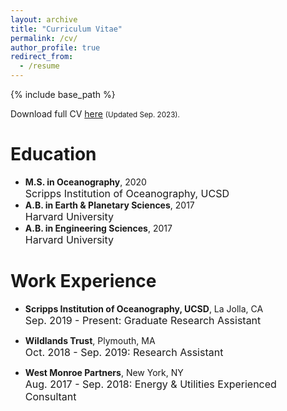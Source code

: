 ```yaml
---
layout: archive
title: "Curriculum Vitae"
permalink: /cv/
author_profile: true
redirect_from:
  - /resume
---
```


{% include base_path %}

Download full CV [here](http://mattluongo.github.io/files/LuongoCV.pdf) <small>(Updated Sep. 2023).</small>

Education
======
* <b>M.S. in Oceanography</b>, 2020<br>
  <font size = "3"> Scripps Institution of Oceanography, UCSD</font>
* <b>A.B. in Earth & Planetary Sciences</b>, 2017 <br>
  <font size = "3"> Harvard University</font>
* <b>A.B. in Engineering Sciences</b>, 2017 <br>
  <font size = "3"> Harvard University</font>

Work Experience
======
* <b>Scripps Institution of Oceanography, UCSD</b>, La Jolla, CA<br>
  <font size = "3">Sep. 2019 - Present: Graduate Research Assistant</font>

* <b>Wildlands Trust</b>, Plymouth, MA<br>
  <font size = "3">Oct. 2018 - Sep. 2019: Research Assistant</font>

* <b>West Monroe Partners</b>, New York, NY<br>
  <font size = "3">Aug. 2017 - Sep. 2018: Energy & Utilities Experienced Consultant</font>
